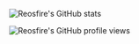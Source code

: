 ![Reosfire's GitHub stats](https://github-readme-stats.vercel.app/api?username=reosfire&cache_seconds=7200&show_icons=true&bg_color=202030&title_color=DDDDDD&text_color=D0D0D0&icon_color=DDDDDD&border_color=30363D&hide_border=false&border_radius=10)


![Reosfire's GitHub profile views](https://komarev.com/ghpvc/?username=reosfire&color=202020)
